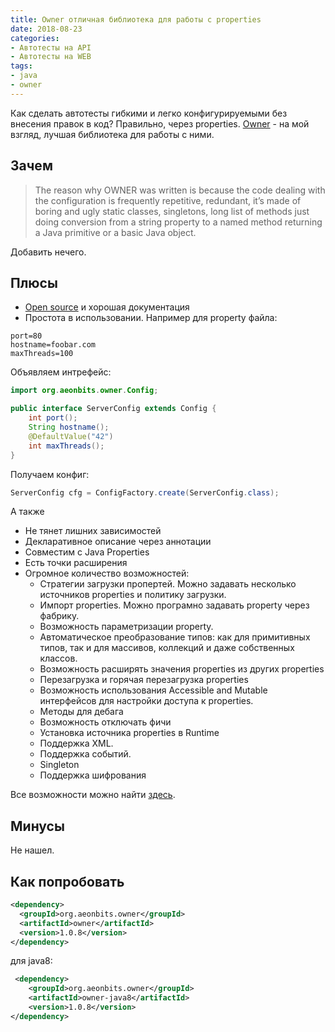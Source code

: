 ```yaml
---
title: Owner отличная библиотека для работы с properties
date: 2018-08-23
categories:
- Автотесты на API
- Автотесты на WEB
tags:
- java
- owner
---
```

Как сделать автотесты гибкими и легко конфигурируемыми без внесения правок в код? Правильно, через properties.
[Owner](http://owner.aeonbits.org/) - на мой взгляд, лучшая библиотека для работы с ними.

## Зачем
>The reason why OWNER was written is because the code dealing with the configuration is frequently repetitive, redundant, it’s made of boring and ugly static classes, singletons, long list of methods just doing conversion from a string property to a named method returning a Java primitive or a basic Java object.

Добавить нечего.

## Плюсы
* [Open source](https://github.com/lviggiano/owner) и хорошая документация
* Простота в использовании. Например для property файла:

```
port=80
hostname=foobar.com
maxThreads=100
```

Объявляем интрефейс:

```java
import org.aeonbits.owner.Config;

public interface ServerConfig extends Config {
    int port();
    String hostname();
    @DefaultValue("42")
    int maxThreads();
}
```

Получаем конфиг:

```java
ServerConfig cfg = ConfigFactory.create(ServerConfig.class);
```

А также
* Не тянет лишних зависимостей
* Декларативное описание через аннотации
* Совместим с Java Properties
* Есть точки расширения
* Огромное количество возможностей:
    * Стратегии загрузки пропертей. Можно задавать несколько источников properties и политику загрузки.
    * Импорт properties. Можно програмно задавать property через фабрику.
    * Возможность параметризации property.
    * Автоматическое преобразование типов: как для примитивных типов, так и для массивов, коллекций и даже собственных классов.
    * Возможность расширять значения properties из других properties
    * Перезагрузка и горячая перезагрузка properties
    * Возможность использования Accessible and Mutable интерфейсов для настройки доступа к properties.
    * Методы для дебага
    * Возможность отключать фичи
    * Установка источника properties в Runtime
    * Поддержка XML.
    * Поддержка событий.
    * Singleton
    * Поддержка шифрования

Все возможности можно найти [здесь](http://owner.aeonbits.org/docs/features/).

## Минусы
Не нашел.

## Как попробовать

```xml
<dependency>
  <groupId>org.aeonbits.owner</groupId>
  <artifactId>owner</artifactId>
  <version>1.0.8</version>
</dependency>
```
для java8:

```xml
 <dependency>
    <groupId>org.aeonbits.owner</groupId>
    <artifactId>owner-java8</artifactId>
    <version>1.0.8</version>
</dependency>
```
